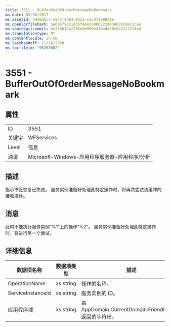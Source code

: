 ```yaml
---
title: 3551 - BufferOutOfOrderMessageNoBookmark
ms.date: 03/30/2017
ms.assetid: 7930d6c4-c843-4a83-933a-cecd71b80d1e
ms.openlocfilehash: 5e6a5f9d21435fee8309bd222443407e50ec2cee
ms.sourcegitcommit: bc293b14af795e0e999e3304dd40c0222cf2ffe4
ms.translationtype: MT
ms.contentlocale: zh-CN
ms.lasthandoff: 11/26/2020
ms.locfileid: "96263602"
---
```

# <a name="3551---bufferoutofordermessagenobookmark"></a>3551 - BufferOutOfOrderMessageNoBookmark

## <a name="properties"></a>属性  
  
|||  
|-|-|  
|ID|3551|  
|关键字|WFServices|  
|Level|信息|  
|通道|Microsoft-Windows-应用程序服务器-应用程序/分析|  
  
## <a name="description"></a>描述  

 指示书签恢复已失败。 服务实例准备好处理此特定操作时，将再次尝试该缓冲的接收操作。  
  
## <a name="message"></a>消息  

 此时不能执行服务实例“%1”上的操作“%2”。 服务实例准备好处理此特定操作时，将进行另一个尝试。  
  
## <a name="details"></a>详细信息  
  
|数据项名称|数据项类型|描述|  
|--------------------|--------------------|-----------------|  
|OperationName|xs:string|操作的名称。|  
|ServiceInstanceId|xs:string|服务实例的 ID。|  
|应用程序域|xs:string|由 AppDomain.CurrentDomain.FriendlyName 返回的字符串。|
